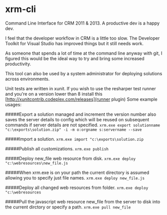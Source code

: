 xrm-cli
=======

Command Line Interface for CRM 2011 & 2013.  A productive dev is a happy dev.

I feel that the developer workflow in CRM is a little too slow.  The Developer Toolkit for Visual Studio has improved things but it still needs work.

As someone that spends a lot of time at the command line anyway with git, I figured this would be the ideal way to try and bring some increased productivity.

This tool can also be used by a system administrator for deploying solutions across environments.

Unit tests are written in xunit.  If you wish to use the resharper test runner and you're on a version lower than 8 install this [http://xunitcontrib.codeplex.com/releases](runner plugin)
Some example usages:

#####Export a solution managed and increment the version number also saves the server details to config which will be reused on subsequent commands if server details are not specified.
`xrm.exe export solutionname "c:\exports\solution.zip" -i -m o:orgname s:servername --save`

#####Import a solution.
`xrm.exe import "c:\exports\solution.zip`

#####Publish all customizations.
`xrm.exe publish`

#####Deploy new_file web resource from disk.
`xrm.exe deploy "c:\webresources\new_file.js`

#####When xrm.exe is on your path the current directory is assumed allowing you to specify just file names.
`xrm.exe deploy new_file.js`

#####Deploy all changed web resources from folder.
`xrm.exe deploy "c:\webresources`

#####Pull the javascript web resource new_file from the server to disk into the current dirctory or specify a path.
`xrm.exe pull new_file`
